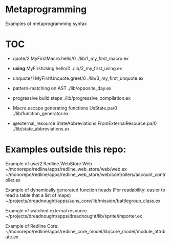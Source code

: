 # Metaprogramming

Examples of metaprogramming syntax

# TOC

- quote/2
    MyFirstMacro.hello/0
    ./lib/1_my_first_macro.ex

- __using__
    MyFirstUsing.hello/0
    ./lib/2_my_first_using.ex

- unquote/1
    MyFirstUnquote.greet/0
    ./lib/3_my_first_unquote.ex

- pattern-matching on AST
    ./lib/opposite_day.ex

- progressive build steps
    ./lib/progressive_compilation.ex

- Macro.escape
  generating functions
   UsState.pa/0
    ./lib/function_generator.ex

- @external_resource
   StateAbbreviations.FromExternalResource.pa/0
   ./lib/state_abbreviations.ex





# Examples outside this repo:

Example of use/2
   Redline.WebStore.Web
   ~/monorepo/redline/apps/redline_web_store/web/web.ex
   ~/monorepo/redline/apps/redline_web_store/web/controllers/account_controller.ex

Example of dynamically generated function heads
   (For readability: easier to read a table that a list of maps)
   ~/projects/dreadnought/apps/suns_core/lib/mission/battlegroup_class.ex


Examgle of watched external resource
   ~/projects/dreadnought/apps/dreadnought/lib/sprite/importer.ex

Example of Redline Core:
   ~/monorepo/redline/apps/redline_core_model/lib/core_model/module_attribute.ex
